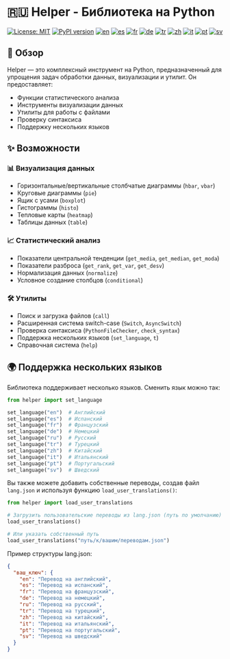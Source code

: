 # 🇷🇺 Helper - Библиотека на Python

[![License: MIT](https://img.shields.io/badge/License-MIT-yellow.svg)](LICENSE)
[![PyPI version](https://badge.fury.io/py/pyhelper.svg)](https://badge.fury.io/py/pyhelper)
[![en](https://img.shields.io/badge/lang-en-red.svg)](README.md)
[![es](https://img.shields.io/badge/lang-es-yellow.svg)](README.es.md)
[![fr](https://img.shields.io/badge/lang-fr-blue.svg)](README.fr.md)
[![de](https://img.shields.io/badge/lang-de-green.svg)](README.de.md)
[![tr](https://img.shields.io/badge/lang-tr-orange.svg)](README.tr.md)
[![zh](https://img.shields.io/badge/lang-zh-black.svg)](README.zh.md)
[![it](https://img.shields.io/badge/lang-it-lightgrey.svg)](README.it.md)
[![pt](https://img.shields.io/badge/lang-pt-brightgreen.svg)](README.pt.md)
[![sv](https://img.shields.io/badge/lang-sv-blue.svg)](README.sv.md)

## 📖 Обзор

Helper — это комплексный инструмент на Python, предназначенный для упрощения задач обработки данных, визуализации и утилит. Он предоставляет:

- Функции статистического анализа
- Инструменты визуализации данных
- Утилиты для работы с файлами
- Проверку синтаксиса
- Поддержку нескольких языков

## ✨ Возможности

### 📊 Визуализация данных

- Горизонтальные/вертикальные столбчатые диаграммы (`hbar`, `vbar`)
- Круговые диаграммы (`pie`)
- Ящик с усами (`boxplot`)
- Гистограммы (`histo`)
- Тепловые карты (`heatmap`)
- Таблицы данных (`table`)

### 📈 Статистический анализ

- Показатели центральной тенденции (`get_media`, `get_median`, `get_moda`)
- Показатели разброса (`get_rank`, `get_var`, `get_desv`)
- Нормализация данных (`normalize`)
- Условное создание столбцов (`conditional`)

### 🛠 Утилиты

- Поиск и загрузка файлов (`call`)
- Расширенная система switch-case (`Switch`, `AsyncSwitch`)
- Проверка синтаксиса (`PythonFileChecker`, `check_syntax`)
- Поддержка нескольких языков (`set_language`, `t`)
- Справочная система (`help`)

## 🌍 Поддержка нескольких языков

Библиотека поддерживает несколько языков. Сменить язык можно так:

```python
from helper import set_language

set_language("en")  # Английский
set_language("es")  # Испанский
set_language("fr")  # Французский
set_language("de")  # Немецкий
set_language("ru")  # Русский
set_language("tr")  # Турецкий
set_language("zh")  # Китайский
set_language("it")  # Итальянский
set_language("pt")  # Португальский
set_language("sv")  # Шведский
```

Вы также можете добавить собственные переводы, создав файл `lang.json` и используя функцию `load_user_translations()`:

```python
from helper import load_user_translations

# Загрузить пользовательские переводы из lang.json (путь по умолчанию)
load_user_translations()

# Или указать собственный путь
load_user_translations("путь/к/вашим/переводам.json")
```

Пример структуры lang.json:

```json
{
  "ваш_ключ": {
    "en": "Перевод на английский",
    "es": "Перевод на испанский",
    "fr": "Перевод на французский",
    "de": "Перевод на немецкий",
    "ru": "Перевод на русский",
    "tr": "Перевод на турецкий",
    "zh": "Перевод на китайский",
    "it": "Перевод на итальянский",
    "pt": "Перевод на португальский",
    "sv": "Перевод на шведский"
  }
}
```
